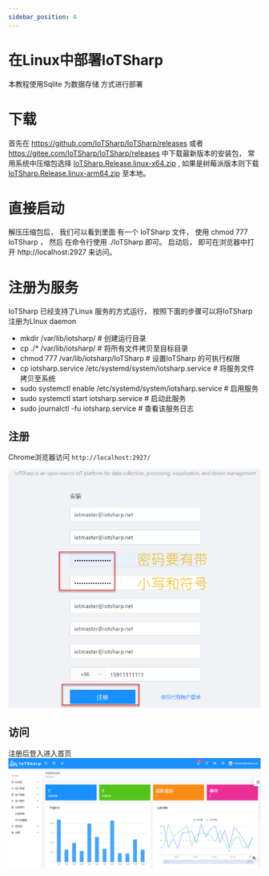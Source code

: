 ```yaml
---
sidebar_position: 4
---
```


# 在Linux中部署IoTSharp

本教程使用Sqlite 为数据存储 方式进行部署

# 下载

首先在 https://github.com/IoTSharp/IoTSharp/releases 或者 https://gitee.com/IoTSharp/IoTSharp/releases 中下载最新版本的安装包， 常用系统中压缩包选择 [IoTSharp.Release.linux-x64.zip](https://github.com/IoTSharp/IoTSharp/releases/download/v2.8/IoTSharp.Release.linux-x64.zip)  , 如果是树莓派版本则下载 [IoTSharp.Release.linux-arm64.zip](https://github.com/IoTSharp/IoTSharp/releases/download/v2.8/IoTSharp.Release.linux-arm64.zip)   至本地。 

# 直接启动

解压压缩包后， 我们可以看到里面 有一个 IoTSharp 文件， 使用 chmod 777 IoTSharp ， 然后 在命令行使用 ./IoTSharp 即可。 启动后， 即可在浏览器中打开 http://localhost:2927 来访问。 

# 注册为服务

IoTSharp 已经支持了Linux 服务的方式运行， 按照下面的步骤可以将IoTSharp 注册为LInux daemon  

 -  mkdir  /var/lib/iotsharp/   # 创建运行目录 
 -  cp ./*  /var/lib/iotsharp/   # 将所有文件拷贝至目标目录
 -  chmod 777 /var/lib/iotsharp/IoTSharp  # 设置IoTSharp 的可执行权限
 -  cp  iotsharp.service   /etc/systemd/system/iotsharp.service  # 将服务文件拷贝至系统
 -  sudo systemctl enable  /etc/systemd/system/iotsharp.service   # 启用服务
 -  sudo systemctl start  iotsharp.service   # 启动此服务
 -  sudo journalctl -fu  iotsharp.service   # 查看该服务日志 



## 注册

Chrome浏览器访问 `http://localhost:2927/`

![注册](/img/iotsharp/iotsharp-regeist.png)


## 访问
注册后登入进入首页
![访问](/img/iotsharp/iotsharp-dashboard.png)

